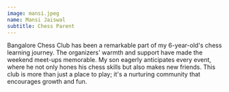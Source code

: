 ```yaml
---
image: mansi.jpeg
name: Mansi Jaiswal
subtitle: Chess Parent
---
```

Bangalore Chess Club has been a remarkable part of my
6-year-old's chess learning journey. The organizers' warmth
and support have made the weekend meet-ups memorable. My son
eagerly anticipates every event, where he not only hones his
chess skills but also makes new friends. This club is more
than just a place to play; it's a nurturing community that
encourages growth and fun.